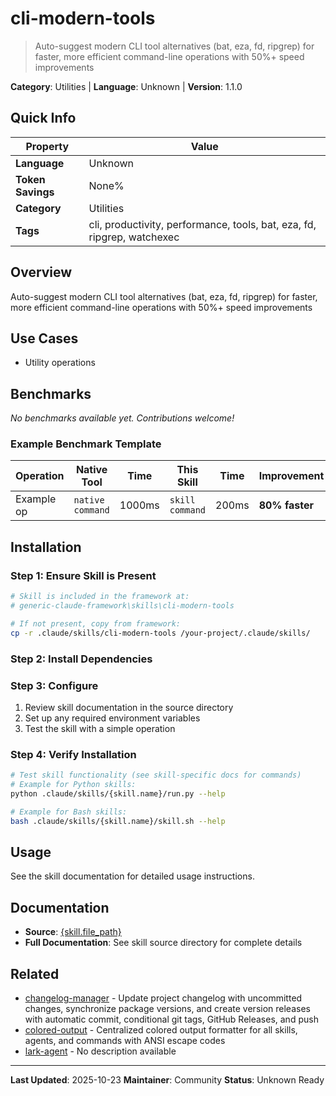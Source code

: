 # cli-modern-tools

> Auto-suggest modern CLI tool alternatives (bat, eza, fd, ripgrep) for faster, more efficient command-line operations with 50%+ speed improvements

**Category**: Utilities | **Language**: Unknown | **Version**: 1.1.0

## Quick Info

| Property | Value |
|----------|-------|
| **Language** | Unknown |
| **Token Savings** | None% |
| **Category** | Utilities |
| **Tags** | cli, productivity, performance, tools, bat, eza, fd, ripgrep, watchexec |

## Overview

Auto-suggest modern CLI tool alternatives (bat, eza, fd, ripgrep) for faster, more efficient command-line operations with 50%+ speed improvements

## Use Cases

- Utility operations


## Benchmarks


*No benchmarks available yet. Contributions welcome!*

### Example Benchmark Template

| Operation | Native Tool | Time | This Skill | Time | Improvement |
|-----------|-------------|------|------------|------|-------------|
| Example op | `native command` | 1000ms | `skill command` | 200ms | **80% faster** |


## Installation

### Step 1: Ensure Skill is Present

```bash
# Skill is included in the framework at:
# generic-claude-framework\skills\cli-modern-tools

# If not present, copy from framework:
cp -r .claude/skills/cli-modern-tools /your-project/.claude/skills/
```

### Step 2: Install Dependencies


### Step 3: Configure

1. Review skill documentation in the source directory
2. Set up any required environment variables
3. Test the skill with a simple operation

### Step 4: Verify Installation

```bash
# Test skill functionality (see skill-specific docs for commands)
# Example for Python skills:
python .claude/skills/{skill.name}/run.py --help

# Example for Bash skills:
bash .claude/skills/{skill.name}/skill.sh --help
```

## Usage

See the skill documentation for detailed usage instructions.

## Documentation

- **Source**: [{skill.file_path}](../../{skill.file_path})
- **Full Documentation**: See skill source directory for complete details

## Related

- [changelog-manager](changelog-manager.md) - Update project changelog with uncommitted changes, synchronize package versions, and create version releases with automatic commit, conditional git tags, GitHub Releases, and push
- [colored-output](colored-output.md) - Centralized colored output formatter for all skills, agents, and commands with ANSI escape codes
- [lark-agent](lark-agent.md) - No description available


---

**Last Updated**: 2025-10-23
**Maintainer**: Community
**Status**: Unknown Ready
